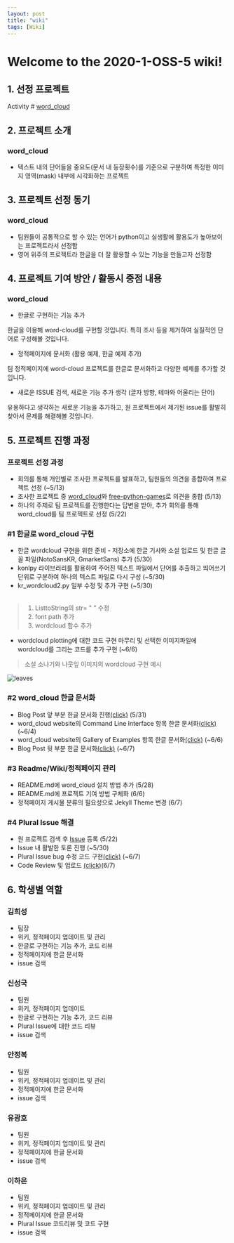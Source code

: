 ```yaml
---
layout: post
title: "wiki"
tags: [Wiki]
---
```


# Welcome to the 2020-1-OSS-5 wiki!
## 1. 선정 프로젝트
Activity # [word_cloud](https://github.com/amueller/word_cloud)

## 2. 프로젝트 소개
### word_cloud
- 텍스트 내의 단어들을 중요도(문서 내 등장횟수)를 기준으로 구분하여 특정한 이미지 영역(mask) 내부에 시각화하는 프로젝트

## 3. 프로젝트 선정 동기
### word_cloud
- 팀원들이 공통적으로 할 수 있는 언어가 python이고 실생활에 활용도가 높아보이는 프로젝트라서 선정함
- 영어 위주의 프로젝트라 한글을 더 잘 활용할 수 있는 기능을 만들고자 선정함

## 4. 프로젝트 기여 방안 / 활동시 중점 내용
### word_cloud
- 한글로 구현하는 기능 추가

한글을 이용해 word-cloud를 구현할 것입니다. 특히 조사 등을 제거하여 실질적인 단어로 구성해볼 것입니다.

- 정적페이지에 문서화 (활용 예제, 한글 예제 추가)

팀 정적페이지에 word-cloud 프로젝트를 한글로 문서화하고 다양한 예제를 추가할 것입니다.

- 새로운 ISSUE 검색, 새로운 기능 추가 생각 (글자 방향, 테마와 어울리는 단어)

유용하다고 생각하는 새로운 기능을 추가하고, 원 프로젝트에서 제기된 issue를 활발히 찾아서 문제를 해결해볼 것입니다.  

## 5. 프로젝트 진행 과정 
### 프로젝트 선정 과정
  * 회의를 통해 개인별로 조사한 프로젝트를 발표하고, 팀원들의 의견을 종합하여 프로젝트 선정 (~5/13)
  * 조사한 프로젝트 중 [word_cloud][word_cloud]와 [free-python-games][free-python-games]로 의견을 종합 (5/13)
  * 하나의 주제로 팀 프로젝트를 진행한다는 답변을 받아, 추가 회의를 통해 word_cloud를 팀 프로젝트로 선정 (5/22)<br>
  
### #1 한글로 word_cloud 구현
  * 한글 wordcloud 구현을 위한 준비 - 저장소에 한글 기사와 소설 업로드 및 한글 글꼴 파일(NotoSansKR, GmarketSans) 추가 (5/30)
  * konlpy 라이브러리를 활용하여 주어진 텍스트 파일에서 단어를 추출하고 띄어쓰기 단위로 구분하여 하나의 텍스트 파일로 다시 구성 (~5/30)
  * kr_wordcloud2.py 일부 수정 및 추가 구현 (~5/30)<br><br>
> 1. ListtoString의 str= " " 수정<br>
> 2. font path 추가<br>
> 3. wordcloud 함수 추가<br>
  * wordcloud plotting에 대한 코드 구현 마무리 및 선택한 이미지파일에 wordcloud를 그리는 코드를 추가 구현 (~6/6)<br>
> 소설 소나기와 나뭇잎 이미지의 wordcloud 구현 예시<br>

![leaves][leaves]

### #2 word_cloud 한글 문서화
* Blog Post 앞 부분 한글 문서화 진행[(click)][doc1] (5/31)<br>
* word_cloud website의 Command Line Interface 항목 한글 문서화[(click)][doc2] (~6/4)<br>
* word_cloud website의 Gallery of Examples 항목 한글 문서화[(click)][doc3] (~6/6)<br>
* Blog Post 뒷 부분 한글 문서화[(click)][doc4] (~6/7)<br>

### #3 Readme/Wiki/정적페이지 관리
* README.md에 word_cloud 설치 방법 추가 (5/28)<br>
* README.md에 프로젝트 기여 방법 구체화 (6/6)<br>
* 정적페이지 게시물 분류의 필요성으로 Jekyll Theme 변경 (6/7)

### #4 Plural Issue 해결
* 원 프로젝트 검색 후 [Issue][issue2] 등록 (5/22)<br>
* Issue 내 활발한 토론 진행 (~5/30)<br>
* Plural Issue bug 수정 코드 구현[(click)][pr1] (~6/7)<br>
* Code Review 및 업로드 [(click)][pr2](6/7)



## 6. 학생별 역할
### 김희성
- 팀장
- 위키, 정적페이지 업데이트 및 관리
- 한글로 구현하는 기능 추가, 코드 리뷰
- 정적페이지에 한글 문서화
- issue 검색

### 신성국
- 팀원
- 위키, 정적페이지 업데이트
- 한글로 구현하는 기능 추가, 코드 리뷰
- Plural Issue에 대한 코드 리뷰
- issue 검색

### 안정복
- 팀원
- 위키, 정적페이지 업데이트 및 관리
- 정적페이지에 한글 문서화
- issue 검색

### 유광호
- 팀원
- 위키, 정적페이지 업데이트 및 관리
- 정적페이지에 한글 문서화
- issue 검색

### 이하은
- 팀원
- 위키, 정적페이지 업데이트 및 관리
- 정적페이지에 한글 문서화
- Plural Issue 코드리뷰 및 코드 구현
- issue 검색

[word_cloud]: https://github.com/amueller/word_cloud
[free-python-games]: https://github.com/grantjenks/free-python-games
[leaves]: https://github.com/jb0307/2020-1-OSS-5/blob/gh-pages/images/combine_leaves.jpg?raw=true
[doc1]: https://20-1-skku-oss.github.io/2020-1-OSS-5/blog-post/
[doc2]: https://20-1-skku-oss.github.io/2020-1-OSS-5/installation-and-command-line-interface
[doc3]: https://20-1-skku-oss.github.io/2020-1-OSS-5/Gallery-of-Examples/
[doc4]: https://20-1-skku-oss.github.io/2020-1-OSS-5/blog-post-2/
[issue2]: https://github.com/20-1-SKKU-OSS/2020-1-OSS-5/issues/2
[pr1]: https://github.com/20-1-SKKU-OSS/2020-1-OSS-5/pull/50
[pr2]: https://github.com/20-1-SKKU-OSS/2020-1-OSS-5/pull/52
